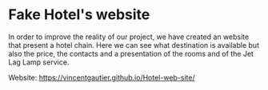 ﻿# Fake Hotel's website
In order to improve the reality of our project, we have created an website that present a hotel chain. Here 
we can see what destination is available but also the price, the contacts and a presentation of the rooms and
of the Jet Lag Lamp service. 


Website: https://vincentgautier.github.io/Hotel-web-site/

